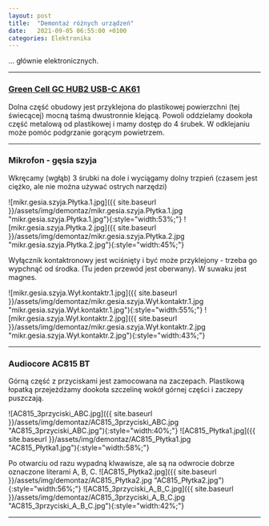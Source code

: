 ```yaml
---
layout: post
title:  "Demontaż różnych urządzeń"
date:   2021-09-05 06:55:00 +0100
categories: Elektronika
---
```


... głównie elektronicznych.

----

### [Green Cell GC HUB2 USB-C AK61](https://greencell.global/pl/huby-usb-c/2365-adapter-przej-ciowka-hub-usb-c-green-cell-6w1-usb-3-0-hdmi-ethernet-usb-c-do-apple-macbook-dell-xps-asus-zenbook-i-innych.html)

Dolna część obudowy jest przyklejona do plastikowej powierzchni (tej świecącej) mocną taśmą dwustronnie klejącą. 
Powoli oddzielamy dookoła część metalową od plastikowej i mamy dostęp do 4 śrubek.
W odklejaniu może pomóc podgrzanie gorącym powietrzem.

----

### Mikrofon - gęsia szyja

Wkręcamy (wgłąb) 3 śrubki na dole i wyciągamy dolny trzpień (czasem jest ciężko, ale nie można używać ostrych narzędzi)

![mikr.gesia.szyja.Płytka.1.jpg]({{ site.baseurl }}/assets/img/demontaz/mikr.gesia.szyja.Płytka.1.jpg "mikr.gesia.szyja.Płytka.1.jpg"){:style="width:53%;"}
![mikr.gesia.szyja.Płytka.2.jpg]({{ site.baseurl }}/assets/img/demontaz/mikr.gesia.szyja.Płytka.2.jpg "mikr.gesia.szyja.Płytka.2.jpg"){:style="width:45%;"}

Wyłącznik kontaktronowy jest wciśnięty i być może przyklejony - trzeba go wypchnąć od środka. (Tu jeden przewód jest oberwany). W suwaku jest magnes.

![mikr.gesia.szyja.Wył.kontaktr.1.jpg]({{ site.baseurl }}/assets/img/demontaz/mikr.gesia.szyja.Wył.kontaktr.1.jpg "mikr.gesia.szyja.Wył.kontaktr.1.jpg"){:style="width:55%;"}
![mikr.gesia.szyja.Wył.kontaktr.2.jpg]({{ site.baseurl }}/assets/img/demontaz/mikr.gesia.szyja.Wył.kontaktr.2.jpg "mikr.gesia.szyja.Wył.kontaktr.2.jpg"){:style="width:43%;"}

----

### Audiocore AC815 BT

Górną część z przyciskami jest zamocowana na zaczepach. Plastikową łopatką przejeżdżamy dookoła szczelinę wokół górnej części i zaczepy puszczają. 

![AC815_3przyciski_ABC.jpg]({{ site.baseurl }}/assets/img/demontaz/AC815_3przyciski_ABC.jpg "AC815_3przyciski_ABC.jpg"){:style="width:40%;"}
![AC815_Płytka1.jpg]({{ site.baseurl }}/assets/img/demontaz/AC815_Płytka1.jpg "AC815_Płytka1.jpg"){:style="width:58%;"}

Po otwarciu od razu wypadną klwawisze, ale są na odwrocie dobrze oznaczone literami A, B, C.
![AC815_Płytka2.jpg]({{ site.baseurl }}/assets/img/demontaz/AC815_Płytka2.jpg "AC815_Płytka2.jpg"){:style="width:56%;"}
![AC815_3przyciski_A_B_C.jpg]({{ site.baseurl }}/assets/img/demontaz/AC815_3przyciski_A_B_C.jpg "AC815_3przyciski_A_B_C.jpg"){:style="width:42%;"}

----


